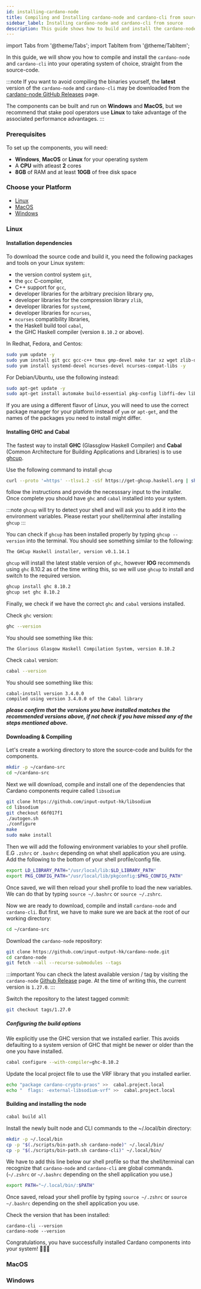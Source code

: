 ```yaml
---
id: installing-cardano-node
title: Compiling and Installing cardano-node and cardano-cli from source
sidebar_label: Installing cardano-node and cardano-cli from source
description: This guide shows how to build and install the cardano-node and cardano-cli from the source-code for all major Operating Systems
--- 
```


import Tabs from '@theme/Tabs';
import TabItem from '@theme/TabItem';

In this guide, we will show you how to compile and install the `cardano-node` and `cardano-cli` into your operating system of choice, straight from the source-code.

:::note
If you want to avoid compiling the binaries yourself, the **latest** version of the `cardano-node` and `cardano-cli` may be downloaded from the [cardano-node GitHub Releases](https://github.com/input-output-hk/cardano-node/releases) page.

The components can be built and run on **Windows** and **MacOS**, but we recommend that stake pool operators use **Linux** to take advantage of the associated performance advantages.
:::

### Prerequisites

To set up the components, you will need:

* **Windows**, **MacOS** or **Linux** for your operating system
* A **CPU** with atleast **2** cores
* **8GB** of RAM and at least **10GB** of free disk space

### Choose your Platform

* [Linux](#linux)
* [MacOS](#macos)
* [Windows](#windows)

### Linux

#### Installation dependencies

To download the source code and build it, you need the following packages and tools on your Linux system:

* the version control system `git`,
* the `gcc` C-compiler,
* C++ support for `gcc`,
* developer libraries for the arbitrary precision library `gmp`,
* developer libraries for the compression library `zlib`,
* developer libraries for `systemd`,
* developer libraries for `ncurses`,
* `ncurses` compatibility libraries,
* the Haskell build tool `cabal`,
* the GHC Haskell compiler (version `8.10.2` or above).

In Redhat, Fedora, and Centos:
```bash
sudo yum update -y
sudo yum install git gcc gcc-c++ tmux gmp-devel make tar xz wget zlib-devel libtool autoconf -y
sudo yum install systemd-devel ncurses-devel ncurses-compat-libs -y
```

For Debian/Ubuntu, use the following instead:
```bash
sudo apt-get update -y
sudo apt-get install automake build-essential pkg-config libffi-dev libgmp-dev libssl-dev libtinfo-dev libsystemd-dev zlib1g-dev make g++ tmux git jq wget libncursesw5 libtool autoconf -y
```
If you are using a different flavor of Linux, you will need to use the correct package manager for your platform instead of `yum` or `apt-get`, and the names of the packages you need to install might differ.

#### Installing GHC and Cabal

The fastest way to install **GHC** (Glassglow Haskell Compiler) and **Cabal** (Common Architecture for Building Applications and Libraries) is to use [ghcup](https://www.haskell.org/ghcup).

Use the following command to install `ghcup`
```bash
curl --proto '=https' --tlsv1.2 -sSf https://get-ghcup.haskell.org | sh
```
follow the instructions and provide the necesssary input to the installer. Once complete you should have `ghc` and `cabal` installed into your system.


:::note
`ghcup` will try to detect your shell and will ask you to add it into the environment variables. Please restart your shell/terminal after installing `ghcup`
:::

You can check if `ghcup` has been installed properly by typing `ghcup --version` into the terminal. You should see something similar to the following: 

```
The GHCup Haskell installer, version v0.1.14.1
```

`ghcup` will install the latest stable version of `ghc`, however **IOG** recommends using `ghc` 8.10.2 as of the time writing this, so we will use `ghcup` to install and switch to the required version. 

```bash
ghcup install ghc 8.10.2
ghcup set ghc 8.10.2
```

Finally, we check if we have the correct `ghc` and `cabal` versions installed.

Check `ghc` version: 
```bash
ghc --version
```

You should see something like this: 
```
The Glorious Glasgow Haskell Compilation System, version 8.10.2
```

Check `cabal` version: 
```bash
cabal --version
```

You should see something like this: 

```
cabal-install version 3.4.0.0
compiled using version 3.4.0.0 of the Cabal library
```

***please confirm that the versions you have installed matches the recommended versions above, if not check if you have missed any of the steps mentioned above.***

#### Downloading & Compiling

Let's create a working directory to store the source-code and builds for the components.

```bash
mkdir -p ~/cardano-src
cd ~/cardano-src
```
Next we will download, compile and install one of the dependencies that Cardano components require called `libsodium`

```bash
git clone https://github.com/input-output-hk/libsodium
cd libsodium
git checkout 66f017f1
./autogen.sh
./configure
make
sudo make install
```

Then we will add the following environment variables to your shell profile. E.G `.zshrc` or `.bashrc` depending on what shell application you are using. Add the following to the bottom of your shell profile/config file.

```bash
export LD_LIBRARY_PATH="/usr/local/lib:$LD_LIBRARY_PATH"
export PKG_CONFIG_PATH="/usr/local/lib/pkgconfig:$PKG_CONFIG_PATH"
```

Once saved, we will then reload your shell profile to load the new variables. We can do that by typing `source ~/.bashrc` or `source ~/.zshrc`.

Now we are ready to download, compile and install `cardano-node` and `cardano-cli`. But first, we have to make sure we are back at the root of our working directory:

```bash
cd ~/cardano-src
```

Download the `cardano-node` repository: 

```bash
git clone https://github.com/input-output-hk/cardano-node.git
cd cardano-node
git fetch --all --recurse-submodules --tags
```

:::important
You can check the latest available version / tag by visiting the `cardano-node` [Github Release](https://github.com/input-output-hk/cardano-node/releases) page. At the time of writing this, the current version is `1.27.0`.
:::

Switch the repository to the latest tagged commit: 

```bash
git checkout tags/1.27.0
```

##### Configuring the build options

We explicitly use the GHC version that we installed earlier. This avoids defaulting to a system version of GHC that might be newer or older than the one you have installed.

```bash
cabal configure --with-compiler=ghc-8.10.2
```

Update the local project file to use the VRF library that you installed earlier.

```bash
echo "package cardano-crypto-praos" >>  cabal.project.local
echo "  flags: -external-libsodium-vrf" >>  cabal.project.local
```

#### Building and installing the node
```bash
cabal build all
```

Install the newly built node and CLI commands to the ~/.local/bin directory:

```bash
mkdir -p ~/.local/bin
cp -p "$(./scripts/bin-path.sh cardano-node)" ~/.local/bin/
cp -p "$(./scripts/bin-path.sh cardano-cli)" ~/.local/bin/
```

We have to add this line below our shell profile so that the shell/terminal can recognize that `cardano-node` and `cardano-cli` are global commands. (`~/.zshrc` or `~/.bashrc` depending on the shell application you use.)

```bash
export PATH="~/.local/bin/:$PATH"
```

Once saved, reload your shell profile by typing `source ~/.zshrc` or `source ~/.bashrc` depending on the shell application you use.

Check the version that has been installed:
```
cardano-cli --version
cardano-node --version
```

Congratulations, you have successfully installed Cardano components into your system! 🎉🎉🎉

### MacOS
### Windows